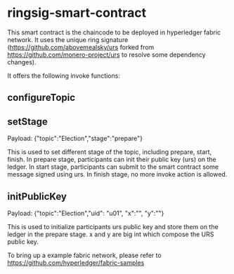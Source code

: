 # ringsig-smart-contract

This smart contract is the chaincode to be deployed in hyperledger fabric network. It uses the unique ring signature (https://github.com/abovemealsky/urs forked from https://github.com/monero-project/urs to resolve some dependency changes).


It offers the following invoke functions:

## configureTopic

## setStage
Payload: {"topic":"Election","stage":"prepare"}

This is used to set different stage of the topic, including prepare, start, finish. In prepare stage, participants can init their public key (urs) on the ledger. In start stage, participants can submit to the smart contract some message signed using urs. In finish stage, no more invoke action is allowed.

## initPublicKey
Payload: {"topic":"Election","uid": "u01", "x":"", "y":""}

This is used to initialize participants urs public key and store them on the ledger in the prepare stage. x and y are big int which compose the URS public key.



To bring up a example fabric network, please refer to https://github.com/hyperledger/fabric-samples
